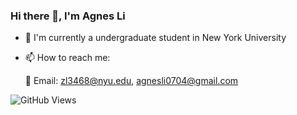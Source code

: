 
### Hi there 👋, I'm Agnes Li

- 🏫 I'm currently a undergraduate student in New York University

- 📫 How to reach me:

  📩 Email: zl3468@nyu.edu,
            agnesli0704@gmail.com

<!-- - 📊 Stats: ![Kunyang's GitHub stats](https://github-readme-stats.vercel.app/api?username=Aaknk&count_private=true&show_icons=true&theme=highcontrast) -->

<!-- [![Kunyang's wakatime stats](https://github-readme-stats.vercel.app/api/wakatime?username=Aaknk&hide=CMake,other,git%20config,XML,JSON,Markdown,Bash,MATLAB,TOML,YAML,ebnf,Text)](https://github.com/anuraghazra/github-readme-stats) -->

<!-- [![Kunyang's most used languages](https://github-readme-stats.vercel.app/api/top-langs/?username=Aaknk&hide=VHDL,Makefile,Coq,SystemVerilog,CMake,Pascal,Objective-C&layout=compact)](https://github.com/anuraghazra/github-readme-stats) -->

  ![GitHub Views](https://komarev.com/ghpvc/?username=Aaknk&style=flat&color=brightgreen&label=VIEWS)
 
